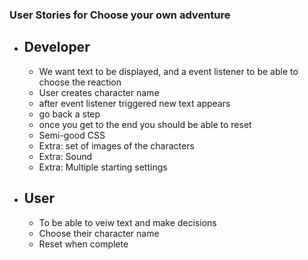### User Stories for Choose your own adventure
 - ## Developer
    - We want text to be displayed, and a event listener to be able to choose the reaction
    - User creates character name
    - after event listener triggered new text appears
    - go back a step
    - once you get to the end you should be able to reset
    - Semi-good CSS
    - Extra: set of images of the characters
    - Extra: Sound
    - Extra: Multiple starting settings
 - ## User
    - To be able to veiw text and make decisions
    - Choose their character name
    - Reset when complete